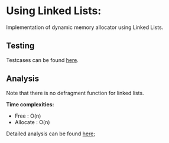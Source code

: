 Using Linked Lists:
===

Implementation of dynamic memory allocator using Linked Lists.

Testing
--- 

Testcases can be found [here](https://github.com/pshrey795/Dynamic-Memory-Allocator/tree/master/LinkedList/Testing/Testcases).

Analysis
---

Note that there is no defragment function for linked lists.

**Time complexities:**
* Free : O(n)
* Allocate : O(n)

Detailed analysis can be found [here](https://github.com/pshrey795/Dynamic-Memory-Allocator/blob/master/LinkedList/Analysis/TimeComplexity.pdf);

